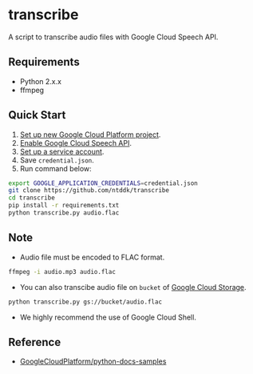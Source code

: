 # transcribe
A script to transcribe audio files with Google Cloud Speech API.

## Requirements
* Python 2.x.x
* ffmpeg

## Quick Start
1. [Set up new Google Cloud Platform project](https://console.cloud.google.com/).
2. [Enable Google Cloud Speech API](https://console.developers.google.com/apis/api/speech.googleapis.com/overview).
3. [Set up a service account](https://cloud.google.com/speech/docs/common/auth#set_up_a_service_account).
4. Save `credential.json`.
5.  Run command below:

```sh
export GOOGLE_APPLICATION_CREDENTIALS=credential.json
git clone https://github.com/ntddk/transcribe
cd transcribe
pip install -r requirements.txt
python transcribe.py audio.flac
```

## Note
* Audio file must be encoded to FLAC format.

```sh
ffmpeg -i audio.mp3 audio.flac
```

* You can also transcibe audio file on `bucket` of [Google Cloud Storage](https://cloud.google.com/storage/docs/quickstart-console).

```sh
python transcribe.py gs://bucket/audio.flac
```

* We highly recommend the use of Google Cloud Shell.

## Reference
* [GoogleCloudPlatform/python-docs-samples](https://github.com/GoogleCloudPlatform/python-docs-samples)

